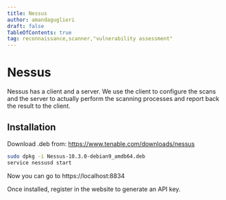 ```yaml
---
title: Nessus
author: amandaguglieri
draft: false
TableOfContents: true
tag: reconnaissance,scanner,"vulnerability assessment"
---
```


# Nessus

Nessus has a client and a server. We use the client to configure the scans and the server to actually perform the scanning processes and report back the result to the client.

## Installation

Download .deb from: https://www.tenable.com/downloads/nessus

```bash
sudo dpkg -i Nessus-10.3.0-debian9_amdb64.deb
service nessusd start
```

Now you can go to https://localhost:8834

Once installed, register in the website to generate an API key.





